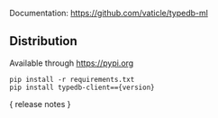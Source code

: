 Documentation: https://github.com/vaticle/typedb-ml

## Distribution

Available through https://pypi.org

```
pip install -r requirements.txt
pip install typedb-client=={version}
```

{ release notes }